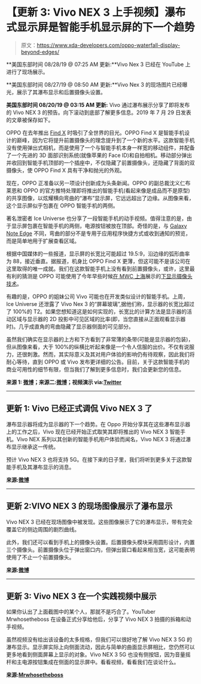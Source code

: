 # 【更新 3: Vivo NEX 3 上手视频】瀑布式显示屏是智能手机显示屏的下一个趋势

> 原文：<https://www.xda-developers.com/oppo-waterfall-display-beyond-edges/>

**美国东部时间 08/28/19 @ 07:25 AM 更新:**Vivo Nex 3 已经在 YouTube 上进行了现场展示。

**美国东部时间 08/27/19 @ 08:50 AM 更新:**Vivo Nex 3 的现场图片已经曝光，展示了其瀑布显示和后置摄像头设置。

**美国东部时间 08/20/19 @ 03:15 AM 更新:** Vivo 通过瀑布展示分享了即将发布的 Vivo NEX 3 的预告。向下滚动到底部了解更多信息。2019 年 7 月 29 日发表的文章被保存如下。

OPPO 在去年推出 [Find X](https://www.xda-developers.com/oppo-find-x-pop-up-camera/) 时吸引了全世界的目光。OPPO Find X 是智能手机设计的巅峰，因为它将提升前置摄像头的理念提升到了一个新的水平。这款智能手机没有使用弹出式相机，而是使用了一个与智能手机本身一样宽的移动组件，并配备了一个先进的 3D 面部识别系统(就像苹果的 Face ID)和自拍相机。移动部分弹出并收回到智能手机顶部的一个插座中，不仅隐藏了前置摄像头，还隐藏了背面的双摄像头，使 OPPO Find X 具有干净和抛光的外观。

现在，OPPO 正准备以另一项设计创新成为头条新闻。OPPO 的副总裁沈义仁布莱恩和 OPPO 的官方推特处理即将推出的智能手机(看起来像是成品而不是原型)的共享图像，以炫耀横向弯曲的“瀑布”显示屏，它远远超出了边缘。从图像来看，这个显示屏似乎包裹在 OPPO 智能手机的两侧。

著名泄密者 Ice Universe 也分享了一段智能手机的动手视频。值得注意的是，由于显示屏包裹在智能手机的两侧，电源按钮被放在顶部。奇怪的是，与 [Galaxy Note Edge](https://www.xda-developers.com/samsung-galaxy-note-edge-hands-on/) 不同，弯曲的部分不是专用于应用程序快捷方式或收到通知的预览，而是简单地用于扩展查看区域。

根据中国媒体的一些报道，显示屏的长宽比可能超过 19.5:9，沿边缘的弧形曲率为 88，接近垂直。据报道，机身比 OPPO Find X 更薄，但这可能不是该公司在这里取得的唯一成就。我们在这款智能手机上没有看到前置摄像头，或许，这里最有利的猜测是 OPPO 可能使用了今年早些时候[在 MWC 上海](https://www.xda-developers.com/oppo-under-screen-camera-prototype/)展示的[下显示摄像头技术](https://www.xda-developers.com/oppo-xiaomi-under-display-front-camera/)。

有趣的是，OPPO 的姐妹公司 Vivo 可能也在开发类似设计的智能手机。上周，Ice Universe 还泄露了 Vivo Nex 3 的“屏幕玻璃”,据他们称，显示器的长宽比超过了 100%的 T2。如果您想知道这是如何实现的，长宽比的计算方法是显示器的活动区域与显示器的 2D 投影中可见区域的比率(即，当您直接从正面观看显示器时)。几乎成直角的弯曲隐藏了显示器侧面的可见部分。

虽然我们确实在显示器的上方和下方看到了非常薄的条带(可能是显示器的包装)，但从图像来看，大于 100%的纵横比听起来像是一个令人信服的出价。不仅有说服力，还很刺激。然而，其实际意义及其对用户体验的影响仍有待观察，因此我们将耐心等待，直到 OPPO 或 Vivo 发布更详细的公告。目前，关于这款智能手机的商业可用性的细节有限，但当我们了解到更多信息时，我们会更新您的信息。

**来源 1: [微博](https://www.weibo.com/6561912289/HFFQQ25QU)；来源二:[微博](https://www.weibo.com/2799280357/HFG5g9UHy)；视频演示 via:[Twitter](https://twitter.com/AndroidSaint/status/1155717331055550464)**

* * *

## 更新 1: Vivo 已经正式调侃 Vivo NEX 3 了

瀑布显示器将成为显示器的下一个趋势。在 Oppo 开始分享其在这些瀑布显示器上的工作之后，Vivo 现在已经开始正式取笑其即将推出的 Vivo NEX 3 智能手机。Vivo NEX 系列以其创新的智能手机用户体验而闻名，Vivo NEX 3 将通过瀑布显示继承这一传统。

预计 Vivo NEX 3 也将支持 5G。在接下来的日子里，我们将听到更多关于这款智能手机及其瀑布显示的消息。

**来源:[微博](https://m.weibo.cn/detail/4407303426258889#&gid=1&pid=1)**

* * *

## 更新 2:VIVO NEX 3 的现场图像展示了瀑布显示

Vivo NEX 3 已经在现场图像中被发现。这些图像展示了它的瀑布显示，带有完全覆盖它的侧边周围的剧烈曲线。

此外，我们还可以看到手机上的摄像头设置。后置摄像头模块采用圆形设计，内置三个摄像头。前置摄像头位于弹出窗口内，但弹出窗口看起来相当宽，这可能表明使用了不止一个前置摄像头。

**来源:[微博](https://www.weibo.com/6048569942/I485k3Lt6?type=comment#_rnd1566909708942)**

* * *

## 更新 3: Vivo NEX 3 在一个实践视频中展示

如果你认出了上面截图中的某个人，那就不是巧合了。YouTuber Mrwhosetheboss 在设备正式分享给他后，分享了 Vivo NEX 3 拍摄的拆箱和动手视频。

虽然视频没有给出该设备的太多规格，但我们可以很好地了解 Vivo NEX 3 5G 的瀑布显示。显示屏实际上向侧面流动，因此与简单的曲面显示屏相比，您仍然可以更多地看到侧面屏幕上显示的对象。Vivo NEX 3 5G 也没有侧按钮，因为音量摇杆和主电源按钮集成在侧面的显示屏中。看看视频，看看我们在谈论什么。

**来源:[Mrwhosetheboss](https://www.youtube.com/watch?v=W5hBBZLjQzs)**